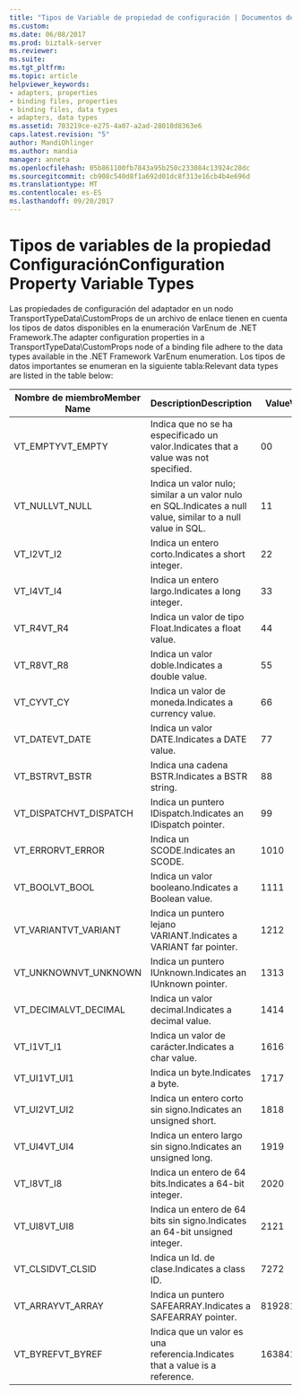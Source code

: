 ```yaml
---
title: "Tipos de Variable de propiedad de configuración | Documentos de Microsoft"
ms.custom: 
ms.date: 06/08/2017
ms.prod: biztalk-server
ms.reviewer: 
ms.suite: 
ms.tgt_pltfrm: 
ms.topic: article
helpviewer_keywords:
- adapters, properties
- binding files, properties
- binding files, data types
- adapters, data types
ms.assetid: 703219ce-e275-4a07-a2ad-28010d8363e6
caps.latest.revision: "5"
author: MandiOhlinger
ms.author: mandia
manager: anneta
ms.openlocfilehash: 05b861100fb7843a95b250c233084c13924c28dc
ms.sourcegitcommit: cb908c540d8f1a692d01dc8f313e16cb4b4e696d
ms.translationtype: MT
ms.contentlocale: es-ES
ms.lasthandoff: 09/20/2017
---
```

# <a name="configuration-property-variable-types"></a><span data-ttu-id="1271d-102">Tipos de variables de la propiedad Configuración</span><span class="sxs-lookup"><span data-stu-id="1271d-102">Configuration Property Variable Types</span></span>
<span data-ttu-id="1271d-103">Las propiedades de configuración del adaptador en un nodo TransportTypeData\CustomProps de un archivo de enlace tienen en cuenta los tipos de datos disponibles en la enumeración VarEnum de .NET Framework.</span><span class="sxs-lookup"><span data-stu-id="1271d-103">The adapter configuration properties in a TransportTypeData\CustomProps node of a binding file adhere to the data types available in the .NET Framework VarEnum enumeration.</span></span> <span data-ttu-id="1271d-104">Los tipos de datos importantes se enumeran en la siguiente tabla:</span><span class="sxs-lookup"><span data-stu-id="1271d-104">Relevant data types are listed in the table below:</span></span>  
  
|<span data-ttu-id="1271d-105">Nombre de miembro</span><span class="sxs-lookup"><span data-stu-id="1271d-105">Member Name</span></span>|<span data-ttu-id="1271d-106">Description</span><span class="sxs-lookup"><span data-stu-id="1271d-106">Description</span></span>|<span data-ttu-id="1271d-107">Value</span><span class="sxs-lookup"><span data-stu-id="1271d-107">Value</span></span>|  
|-----------------|-----------------|-----------|  
|<span data-ttu-id="1271d-108">VT_EMPTY</span><span class="sxs-lookup"><span data-stu-id="1271d-108">VT_EMPTY</span></span>|<span data-ttu-id="1271d-109">Indica que no se ha especificado un valor.</span><span class="sxs-lookup"><span data-stu-id="1271d-109">Indicates that a value was not specified.</span></span>|<span data-ttu-id="1271d-110">0</span><span class="sxs-lookup"><span data-stu-id="1271d-110">0</span></span>|  
|<span data-ttu-id="1271d-111">VT_NULL</span><span class="sxs-lookup"><span data-stu-id="1271d-111">VT_NULL</span></span>|<span data-ttu-id="1271d-112">Indica un valor nulo; similar a un valor nulo en SQL.</span><span class="sxs-lookup"><span data-stu-id="1271d-112">Indicates a null value, similar to a null value in SQL.</span></span>|<span data-ttu-id="1271d-113">1</span><span class="sxs-lookup"><span data-stu-id="1271d-113">1</span></span>|  
|<span data-ttu-id="1271d-114">VT_I2</span><span class="sxs-lookup"><span data-stu-id="1271d-114">VT_I2</span></span>|<span data-ttu-id="1271d-115">Indica un entero corto.</span><span class="sxs-lookup"><span data-stu-id="1271d-115">Indicates a short integer.</span></span>|<span data-ttu-id="1271d-116">2</span><span class="sxs-lookup"><span data-stu-id="1271d-116">2</span></span>|  
|<span data-ttu-id="1271d-117">VT_I4</span><span class="sxs-lookup"><span data-stu-id="1271d-117">VT_I4</span></span>|<span data-ttu-id="1271d-118">Indica un entero largo.</span><span class="sxs-lookup"><span data-stu-id="1271d-118">Indicates a long integer.</span></span>|<span data-ttu-id="1271d-119">3</span><span class="sxs-lookup"><span data-stu-id="1271d-119">3</span></span>|  
|<span data-ttu-id="1271d-120">VT_R4</span><span class="sxs-lookup"><span data-stu-id="1271d-120">VT_R4</span></span>|<span data-ttu-id="1271d-121">Indica un valor de tipo Float.</span><span class="sxs-lookup"><span data-stu-id="1271d-121">Indicates a float value.</span></span>|<span data-ttu-id="1271d-122">4</span><span class="sxs-lookup"><span data-stu-id="1271d-122">4</span></span>|  
|<span data-ttu-id="1271d-123">VT_R8</span><span class="sxs-lookup"><span data-stu-id="1271d-123">VT_R8</span></span>|<span data-ttu-id="1271d-124">Indica un valor doble.</span><span class="sxs-lookup"><span data-stu-id="1271d-124">Indicates a double value.</span></span>|<span data-ttu-id="1271d-125">5</span><span class="sxs-lookup"><span data-stu-id="1271d-125">5</span></span>|  
|<span data-ttu-id="1271d-126">VT_CY</span><span class="sxs-lookup"><span data-stu-id="1271d-126">VT_CY</span></span>|<span data-ttu-id="1271d-127">Indica un valor de moneda.</span><span class="sxs-lookup"><span data-stu-id="1271d-127">Indicates a currency value.</span></span>|<span data-ttu-id="1271d-128">6</span><span class="sxs-lookup"><span data-stu-id="1271d-128">6</span></span>|  
|<span data-ttu-id="1271d-129">VT_DATE</span><span class="sxs-lookup"><span data-stu-id="1271d-129">VT_DATE</span></span>|<span data-ttu-id="1271d-130">Indica un valor DATE.</span><span class="sxs-lookup"><span data-stu-id="1271d-130">Indicates a DATE value.</span></span>|<span data-ttu-id="1271d-131">7</span><span class="sxs-lookup"><span data-stu-id="1271d-131">7</span></span>|  
|<span data-ttu-id="1271d-132">VT_BSTR</span><span class="sxs-lookup"><span data-stu-id="1271d-132">VT_BSTR</span></span>|<span data-ttu-id="1271d-133">Indica una cadena BSTR.</span><span class="sxs-lookup"><span data-stu-id="1271d-133">Indicates a BSTR string.</span></span>|<span data-ttu-id="1271d-134">8</span><span class="sxs-lookup"><span data-stu-id="1271d-134">8</span></span>|  
|<span data-ttu-id="1271d-135">VT_DISPATCH</span><span class="sxs-lookup"><span data-stu-id="1271d-135">VT_DISPATCH</span></span>|<span data-ttu-id="1271d-136">Indica un puntero IDispatch.</span><span class="sxs-lookup"><span data-stu-id="1271d-136">Indicates an IDispatch pointer.</span></span>|<span data-ttu-id="1271d-137">9</span><span class="sxs-lookup"><span data-stu-id="1271d-137">9</span></span>|  
|<span data-ttu-id="1271d-138">VT_ERROR</span><span class="sxs-lookup"><span data-stu-id="1271d-138">VT_ERROR</span></span>|<span data-ttu-id="1271d-139">Indica un SCODE.</span><span class="sxs-lookup"><span data-stu-id="1271d-139">Indicates an SCODE.</span></span>|<span data-ttu-id="1271d-140">10</span><span class="sxs-lookup"><span data-stu-id="1271d-140">10</span></span>|  
|<span data-ttu-id="1271d-141">VT_BOOL</span><span class="sxs-lookup"><span data-stu-id="1271d-141">VT_BOOL</span></span>|<span data-ttu-id="1271d-142">Indica un valor booleano.</span><span class="sxs-lookup"><span data-stu-id="1271d-142">Indicates a Boolean value.</span></span>|<span data-ttu-id="1271d-143">11</span><span class="sxs-lookup"><span data-stu-id="1271d-143">11</span></span>|  
|<span data-ttu-id="1271d-144">VT_VARIANT</span><span class="sxs-lookup"><span data-stu-id="1271d-144">VT_VARIANT</span></span>|<span data-ttu-id="1271d-145">Indica un puntero lejano VARIANT.</span><span class="sxs-lookup"><span data-stu-id="1271d-145">Indicates a VARIANT far pointer.</span></span>|<span data-ttu-id="1271d-146">12</span><span class="sxs-lookup"><span data-stu-id="1271d-146">12</span></span>|  
|<span data-ttu-id="1271d-147">VT_UNKNOWN</span><span class="sxs-lookup"><span data-stu-id="1271d-147">VT_UNKNOWN</span></span>|<span data-ttu-id="1271d-148">Indica un puntero IUnknown.</span><span class="sxs-lookup"><span data-stu-id="1271d-148">Indicates an IUnknown pointer.</span></span>|<span data-ttu-id="1271d-149">13</span><span class="sxs-lookup"><span data-stu-id="1271d-149">13</span></span>|  
|<span data-ttu-id="1271d-150">VT_DECIMAL</span><span class="sxs-lookup"><span data-stu-id="1271d-150">VT_DECIMAL</span></span>|<span data-ttu-id="1271d-151">Indica un valor decimal.</span><span class="sxs-lookup"><span data-stu-id="1271d-151">Indicates a decimal value.</span></span>|<span data-ttu-id="1271d-152">14</span><span class="sxs-lookup"><span data-stu-id="1271d-152">14</span></span>|  
|<span data-ttu-id="1271d-153">VT_I1</span><span class="sxs-lookup"><span data-stu-id="1271d-153">VT_I1</span></span>|<span data-ttu-id="1271d-154">Indica un valor de carácter.</span><span class="sxs-lookup"><span data-stu-id="1271d-154">Indicates a char value.</span></span>|<span data-ttu-id="1271d-155">16</span><span class="sxs-lookup"><span data-stu-id="1271d-155">16</span></span>|  
|<span data-ttu-id="1271d-156">VT_UI1</span><span class="sxs-lookup"><span data-stu-id="1271d-156">VT_UI1</span></span>|<span data-ttu-id="1271d-157">Indica un byte.</span><span class="sxs-lookup"><span data-stu-id="1271d-157">Indicates a byte.</span></span>|<span data-ttu-id="1271d-158">17</span><span class="sxs-lookup"><span data-stu-id="1271d-158">17</span></span>|  
|<span data-ttu-id="1271d-159">VT_UI2</span><span class="sxs-lookup"><span data-stu-id="1271d-159">VT_UI2</span></span>|<span data-ttu-id="1271d-160">Indica un entero corto sin signo.</span><span class="sxs-lookup"><span data-stu-id="1271d-160">Indicates an unsigned short.</span></span>|<span data-ttu-id="1271d-161">18</span><span class="sxs-lookup"><span data-stu-id="1271d-161">18</span></span>|  
|<span data-ttu-id="1271d-162">VT_UI4</span><span class="sxs-lookup"><span data-stu-id="1271d-162">VT_UI4</span></span>|<span data-ttu-id="1271d-163">Indica un entero largo sin signo.</span><span class="sxs-lookup"><span data-stu-id="1271d-163">Indicates an unsigned long.</span></span>|<span data-ttu-id="1271d-164">19</span><span class="sxs-lookup"><span data-stu-id="1271d-164">19</span></span>|  
|<span data-ttu-id="1271d-165">VT_I8</span><span class="sxs-lookup"><span data-stu-id="1271d-165">VT_I8</span></span>|<span data-ttu-id="1271d-166">Indica un entero de 64 bits.</span><span class="sxs-lookup"><span data-stu-id="1271d-166">Indicates a 64-bit integer.</span></span>|<span data-ttu-id="1271d-167">20</span><span class="sxs-lookup"><span data-stu-id="1271d-167">20</span></span>|  
|<span data-ttu-id="1271d-168">VT_UI8</span><span class="sxs-lookup"><span data-stu-id="1271d-168">VT_UI8</span></span>|<span data-ttu-id="1271d-169">Indica un entero de 64 bits sin signo.</span><span class="sxs-lookup"><span data-stu-id="1271d-169">Indicates an 64-bit unsigned integer.</span></span>|<span data-ttu-id="1271d-170">21</span><span class="sxs-lookup"><span data-stu-id="1271d-170">21</span></span>|  
|<span data-ttu-id="1271d-171">VT_CLSID</span><span class="sxs-lookup"><span data-stu-id="1271d-171">VT_CLSID</span></span>|<span data-ttu-id="1271d-172">Indica un Id. de clase.</span><span class="sxs-lookup"><span data-stu-id="1271d-172">Indicates a class ID.</span></span>|<span data-ttu-id="1271d-173">72</span><span class="sxs-lookup"><span data-stu-id="1271d-173">72</span></span>|  
|<span data-ttu-id="1271d-174">VT_ARRAY</span><span class="sxs-lookup"><span data-stu-id="1271d-174">VT_ARRAY</span></span>|<span data-ttu-id="1271d-175">Indica un puntero SAFEARRAY.</span><span class="sxs-lookup"><span data-stu-id="1271d-175">Indicates a SAFEARRAY pointer.</span></span>|<span data-ttu-id="1271d-176">8192</span><span class="sxs-lookup"><span data-stu-id="1271d-176">8192</span></span>|  
|<span data-ttu-id="1271d-177">VT_BYREF</span><span class="sxs-lookup"><span data-stu-id="1271d-177">VT_BYREF</span></span>|<span data-ttu-id="1271d-178">Indica que un valor es una referencia.</span><span class="sxs-lookup"><span data-stu-id="1271d-178">Indicates that a value is a reference.</span></span>|<span data-ttu-id="1271d-179">16384</span><span class="sxs-lookup"><span data-stu-id="1271d-179">16384</span></span>|